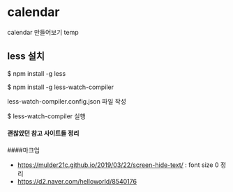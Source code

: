 # calendar
calendar 만들어보기 temp


## less 설치 
$ npm install -g less

$ npm install -g less-watch-compiler

less-watch-compiler.config.json 파일 작성

$ less-watch-compiler 실행


#### 괜찮았던 참고 사이트들 정리 
####마크업
- https://mulder21c.github.io/2019/03/22/screen-hide-text/ : font size 0 정리
- https://d2.naver.com/helloworld/8540176